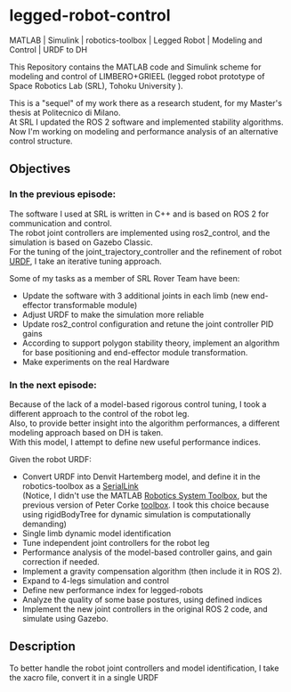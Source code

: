 # legged-robot-control
MATLAB | Simulink | robotics-toolbox | Legged Robot | Modeling and Control | URDF to DH 

This Repository contains the MATLAB code and Simulink scheme for modeling and control of LIMBERO+GRIEEL (legged robot prototype of Space Robotics Lab (SRL), Tohoku University ).<br/>

This is a "sequel" of my work there as a research student, for my Master's thesis at Politecnico di Milano. <br/>
At SRL I updated the ROS 2 software and implemented stability algorithms. <br/>
Now I'm working on modeling and performance analysis of an alternative control structure. 

## Objectives

### In the previous episode:
The software I used at SRL is written in C++ and is based on ROS 2 for communication and control.<br/>
The robot joint controllers are implemented using ros2_control, and the simulation is based on Gazebo Classic.<br/>
For the tuning of the joint_trajectory_controller and the refinement of robot [URDF](https://docs.ros.org/en/humble/Tutorials/Intermediate/URDF/URDF-Main.html), I take an iterative tuning approach.<br/>

Some of my tasks as a member of SRL Rover Team have been: 
- Update the software with 3 additional joints in each limb (new end-effector transformable module)
- Adjust URDF to make the simulation more reliable
- Update ros2_control configuration and retune the joint controller PID gains
- According to support polygon stability theory, implement an algorithm for base positioning and end-effector module transformation.
- Make experiments on the real Hardware
  
### In the next episode: 
Because of the lack of a model-based rigorous control tuning, I took a different approach to the control of the robot leg.<br/> 
Also, to provide better insight into the algorithm performances, a different modeling approach based on DH is taken. <br/>
With this model, I attempt to define new useful performance indices.

Given the robot URDF:
- Convert URDF into Denvit Hartemberg model, and define it in the robotics-toolbox as a [SerialLink](https://www.petercorke.com/RTB/r9/html/SerialLink.html) <br/>
  (Notice, I didn't use the MATLAB [Robotics System Toolbox](https://it.mathworks.com/products/robotics.html), but the previous version of Peter Corke [toolbox](https://petercorke.com/toolboxes/robotics-toolbox/).
  I took this choice because using rigidBodyTree for dynamic simulation is computationally demanding)
- Single limb dynamic model identification 
- Tune independent joint controllers for the robot leg
- Performance analysis of the model-based controller gains, and gain correction if needed.
- Implement a gravity compensation algorithm (then include it in ROS 2). 
- Expand to 4-legs simulation and control
- Define new performance index for legged-robots
- Analyze the quality of some base postures, using defined indices
- Implement the new joint controllers in the original ROS 2 code, and simulate using Gazebo.

## Description 
To better handle the robot joint controllers and model identification, I take the xacro file, convert it in a single URDF
